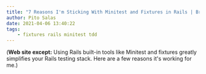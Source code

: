 ```yaml
---
title: "7 Reasons I'm Sticking With Minitest and Fixtures in Rails | Brandon Hilkert"
author: Pito Salas
date: 2021-04-06 13:40:22
tags:
    - fixtures rails minitest tdd
---
```


(**Web site except:** Using Rails built-in tools like Minitest and fixtures greatly simplifies your Rails testing stack. Here are a few reasons it's working for me.) 
